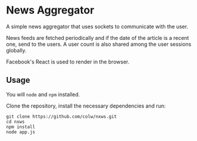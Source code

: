 # News Aggregator

A simple news aggregator that uses sockets to communicate with the user.

News feeds are fetched periodically and if the date of the article is a recent one, send to the users.
A user count is also shared among the user sessions globally.

Facebook's React is used to render in the browser.

## Usage

You will `node` and `npm` installed.

Clone the repository, install the necessary dependencies and run:

    git clone https://github.com/colw/nxws.git
    cd nxws
    npm install
    node app.js
    
    
    
